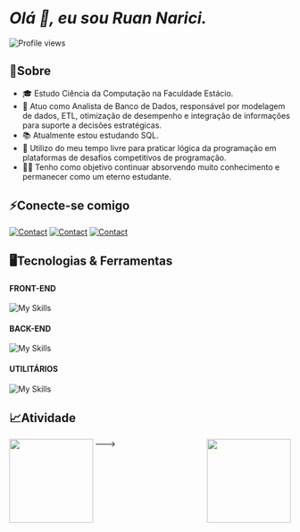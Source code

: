 # *Olá 👋, eu sou Ruan Narici.*
<div align="left">
<img src="https://komarev.com/ghpvc/?username=ruan-narici&color=green" alt="Profile views"/>

##  📃**Sobre**


* 🎓 Estudo Ciência da Computação na Faculdade Estácio.
* 💼 Atuo como Analista de Banco de Dados, responsável por modelagem de dados, ETL, otimização de desempenho e integração de informações para suporte a decisões estratégicas.
* 📚 Atualmente estou estudando SQL.
* 🎯 Utilizo do meu tempo livre para praticar lógica da programação em plataformas de desafios competitivos de programação.
* 👨‍💻 Tenho como objetivo continuar absorvendo muito conhecimento e permanecer como um eterno estudante.

##  ⚡**Conecte-se comigo** 

[![Contact](https://skillicons.dev/icons?i=linkedin)](https://www.linkedin.com/in/ruan-narici/)
[![Contact](https://skillicons.dev/icons?i=instagram)](https://www.instagram.com/ruan.narici/)
[![Contact](https://skillicons.dev/icons?i=discord)](https://discord.com/channels/@me/1055241203001597993)

##  🖥️**Tecnologias & Ferramentas**

#### FRONT-END
![My Skills](https://skillicons.dev/icons?i=html,css,sass,js,ts,react,styledcomponents)
#### BACK-END
![My Skills](https://skillicons.dev/icons?i=c,py,php,java,maven,hibernate,spring,postgres,mysql,docker)
#### UTILITÁRIOS
![My Skills](https://skillicons.dev/icons?i=figma,ps,git,github,linux,vscode,eclipse,idea,pycharm,arduino,postman)
  
##  📈**Atividade**

<!--GRÁFICO_LINGUAGEM---><img align="left" height="150em" src="https://github-readme-stats.vercel.app/api/top-langs/?username=ruan-narici&layout=compact&hide_title=true&hide_border=true&border_radius=10&bg_color=242938&title_color=ffe&text_color=fff&card_width=245"/>

<!--GRÁFICO_STATS---> <img align="right" height="150em" src="https://github-readme-stats.vercel.app/api?username=ruan-narici&show_icons=true&hide_title=true&layout=compact&hide_border=true&border_radius=10&bg_color=242938&title_color=fff&text_color=fff&icon_color=f70&ring_color=f70&card_width=345">--->
</div>


<!---
ruan-narici/ruan-narici is a ✨ special ✨ repository because its `README.md` (this file) appears on your GitHub profile.
You can click the Preview link to take a look at your changes.
--->

